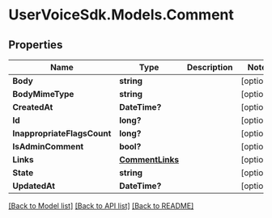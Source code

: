 # UserVoiceSdk.Models.Comment
## Properties

Name | Type | Description | Notes
------------ | ------------- | ------------- | -------------
**Body** | **string** |  | [optional] 
**BodyMimeType** | **string** |  | [optional] 
**CreatedAt** | **DateTime?** |  | [optional] 
**Id** | **long?** |  | [optional] 
**InappropriateFlagsCount** | **long?** |  | [optional] 
**IsAdminComment** | **bool?** |  | [optional] 
**Links** | [**CommentLinks**](CommentLinks.md) |  | [optional] 
**State** | **string** |  | [optional] 
**UpdatedAt** | **DateTime?** |  | [optional] 

[[Back to Model list]](../README.md#documentation-for-models) [[Back to API list]](../README.md#documentation-for-api-endpoints) [[Back to README]](../README.md)

